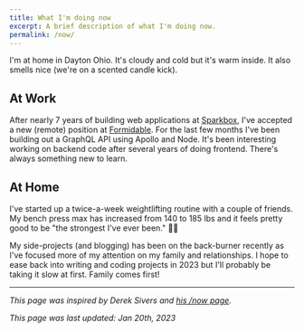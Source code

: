 ```yaml
---
title: What I'm doing now
excerpt: A brief description of what I'm doing now.
permalink: /now/
---
```


I'm at home in Dayton Ohio. It's cloudy and cold but it's warm inside. It also smells nice (we're on a scented candle kick).

## At Work

After nearly 7 years of building web applications at [Sparkbox](https://seesparkbox.com/), I've accepted a new (remote) position at [Formidable](https://formidable.com/). For the last few months I've been building out a GraphQL API using Apollo and Node. It's been interesting working on backend code after several years of doing frontend. There's always something new to learn.

## At Home

I've started up a twice-a-week weightlifting routine with a couple of friends. My bench press max has increased from 140 to 185 lbs and it feels pretty good to be "the strongest I've ever been." 🏋️‍♂️

My side-projects (and blogging) has been on the back-burner recently as I've focused more of my attention on my family and relationships. I hope to ease back into writing and coding projects in 2023 but I'll probably be taking it slow at first. Family comes first!

---

_This page was inspired by Derek Sivers and [his /now page](https://sivers.org/now)._

_This page was last updated: Jan 20th, 2023_
